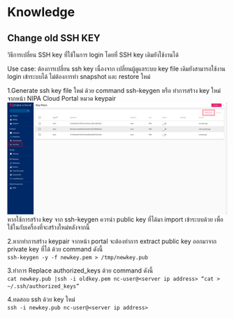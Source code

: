 # Knowledge

## Change old SSH KEY
วิธีการเปลี่ยน SSH key ที่ใช้ในการ login โดยที่ SSH key เดิมยังใช้งานได้

Use case: ต้องการเปลี่ยน ssh key เนื่องจาก เปลี่ยนผู้ดูแลระบบ
key file เดิมยังสามารถใช้งาน login เข้าระบบได้
ไม่ต้องการทำ snapshot และ restore ใหม่

1.Generate ssh key file ใหม่ ด้วย command ssh-keygen หรือ ทำการสร้าง key ใหม่จากหน้า NIPA Cloud Portal หมวด keypair
  ![](../.gitbook/assets/k_replace_ssh_key_001.png)
  หากใช้การสร้าง key จาก ssh-keygen ควรนำ public key ที่ได้มา import เข้าระบบด้วย เพื่อใช้ในกับเครื่องที่จะสร้างใหม่หลังจากนี้

2.หากทำการสร้าง keypair จากหน้า portal จะต้องทำการ extract public key ออกมาจาก private key ที่ได้ ด้วย command ดังนี้   
  ```ssh-keygen -y -f newkey.pem > /tmp/newkey.pub```

3.ทำการ Replace authorized_keys ด้วย command ดังนี้   
```cat newkey.pub |ssh -i oldkey.pem nc-user@<server ip address> “cat > ~/.ssh/authorized_keys”```

4.ทดสอบ ssh ด้วย key ใหม่   
```ssh -i newkey.pub nc-user@<server ip address>```